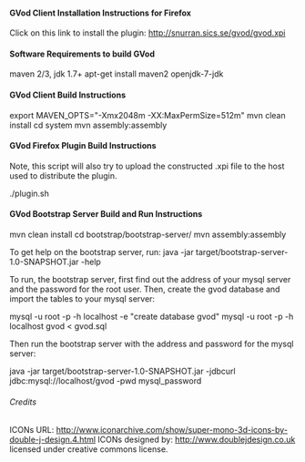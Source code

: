 #### GVod Client Installation Instructions for Firefox

Click on this link to install the plugin:
http://snurran.sics.se/gvod/gvod.xpi

#### Software Requirements to build GVod

maven 2/3, jdk 1.7+ 
apt-get install maven2 openjdk-7-jdk


#### GVod Client Build Instructions

export MAVEN_OPTS="-Xmx2048m -XX:MaxPermSize=512m"
mvn clean install
cd system
mvn assembly:assembly


#### GVod Firefox Plugin Build Instructions

Note, this script will also try to upload the constructed
.xpi file to the host used to distribute the plugin.

./plugin.sh


#### GVod Bootstrap Server Build and Run Instructions


mvn clean install
cd bootstrap/bootstrap-server/
mvn assembly:assembly

To get help on the bootstrap server, run:
java -jar target/bootstrap-server-1.0-SNAPSHOT.jar -help

To run, the bootstrap server, first find out the address of your mysql server
and the password for the root user. 
Then, create the gvod database and import the tables to your mysql server:

mysql -u root -p -h localhost -e "create database gvod"
mysql -u root -p -h localhost gvod < gvod.sql

Then run the bootstrap server with the address and password for the mysql server:

java -jar target/bootstrap-server-1.0-SNAPSHOT.jar -jdbcurl jdbc:mysql://localhost/gvod -pwd mysql_password 




###### Credits
ICONs URL:
http://www.iconarchive.com/show/super-mono-3d-icons-by-double-j-design.4.html
ICONs designed by:
http://www.doublejdesign.co.uk 
licensed under creative commons license.
